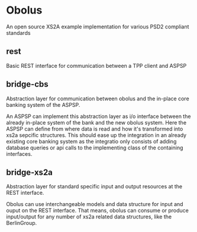 # Obolus
An open source XS2A example implementation for various PSD2 compliant standards

## rest
Basic REST interface for communication between a TPP client and ASPSP

## bridge-cbs
Abstraction layer for communication between obolus and the in-place core banking system of the ASPSP. 

An ASPSP can implement this abstraction layer as i/o interface between the already in-place system of the bank and the new obolus system. Here the ASPSP can define from where data is read and how it's transformed into xs2a sepcific structures. This should ease up the integration in an already existing core banking system as the integratio only consists of adding database queries or api calls to the implementing class of the containing interfaces.

## bridge-xs2a
Abstraction layer for standard specific input and output resources at the REST interface.

Obolus can use interchangeable models and data structure for input and ouput on the REST interface. That means, obolus can consume or produce input/output for any number of xs2a related data structures, like the BerlinGroup.